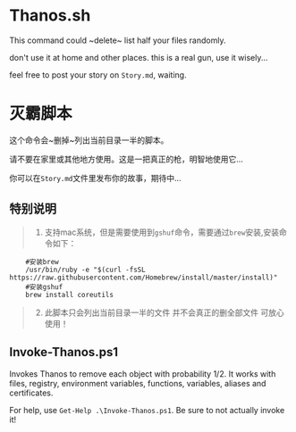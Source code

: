 # Thanos.sh
This command could ~delete~ list half your files randomly.

don't use it at home and other places. this is a real gun, use it wisely... 

feel free to post your story on ```Story.md```, waiting.

# 灭霸脚本
这个命令会~删掉~列出当前目录一半的脚本。

请不要在家里或其他地方使用。这是一把真正的枪，明智地使用它…

你可以在```Story.md```文件里发布你的故事，期待中…
 
 ## 特别说明
 > 1. 支持mac系统，但是需要使用到```gshuf```命令，需要通过```brew```安装,安装命令如下：
```shell
    #安装brew
    /usr/bin/ruby -e "$(curl -fsSL https://raw.githubusercontent.com/Homebrew/install/master/install)"
    #安装gshuf
    brew install coreutils
````
> 2. 此脚本只会列出当前目录一半的文件 并不会真正的删全部文件 可放心使用！


## Invoke-Thanos.ps1

Invokes Thanos to remove each object with probability 1/2. It works with files, registry, environment variables, functions, variables, aliases and certificates.

For help, use `Get-Help .\Invoke-Thanos.ps1`. Be sure to not actually invoke it!
